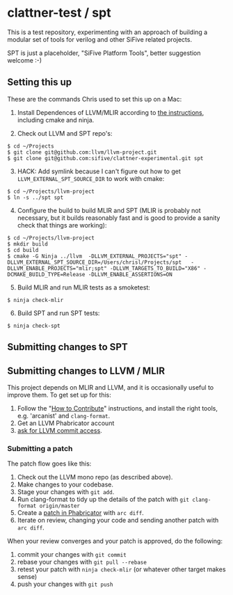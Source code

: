 # clattner-test / spt

This is a test repository, experimenting with an approach of building a modular set of tools
for verilog and other SiFive related projects.

SPT is just a placeholder, "SiFive Platform Tools", better suggestion welcome :-)


## Setting this up

These are the commands Chris used to set this up on a Mac:

1) Install Dependences of LLVM/MLIR according to [the
  instructions](https://mlir.llvm.org/getting_started/), including cmake and ninja. 

2) Check out LLVM and SPT repo's:

```
$ cd ~/Projects
$ git clone git@github.com:llvm/llvm-project.git
$ git clone git@github.com:sifive/clattner-experimental.git spt
```

3) HACK: Add symlink because I can't figure out how to get `LLVM_EXTERNAL_SPT_SOURCE_DIR` to work with cmake:

```
$ cd ~/Projects/llvm-project
$ ln -s ../spt spt
```

4) Configure the build to build MLIR and SPT (MLIR is probably not necessary, but it builds 
reasonably fast and is good to provide a sanity check that things are working): 

```
$ cd ~/Projects/llvm-project
$ mkdir build
$ cd build
$ cmake -G Ninja ../llvm  -DLLVM_EXTERNAL_PROJECTS="spt" -DLLVM_EXTERNAL_SPT_SOURCE_DIR=/Users/chrisl/Projects/spt   -DLLVM_ENABLE_PROJECTS="mlir;spt" -DLLVM_TARGETS_TO_BUILD="X86" -DCMAKE_BUILD_TYPE=Release -DLLVM_ENABLE_ASSERTIONS=ON
```

5) Build MLIR and run MLIR tests as a smoketest:

```
$ ninja check-mlir
```

6) Build SPT and run SPT tests:

```
$ ninja check-spt
```

## Submitting changes to SPT



## Submitting changes to LLVM / MLIR

This project depends on MLIR and LLVM, and it is occasionally useful to improve them.
To get set up for this:

1) Follow the "[How to Contribute](https://mlir.llvm.org/getting_started/Contributing/)" instructions, and install the right tools, e.g. 'arcanist' and `clang-format`.
 2) Get an LLVM Phabricator account
 3)  [ask for LLVM commit access](https://llvm.org/docs/DeveloperPolicy.html#obtaining-commit-access).

### Submitting a patch

The patch flow goes like this:

1) Check out the LLVM mono repo (as described above).
2) Make changes to your codebase.
3) Stage your changes with `git add`.
4) Run clang-format to tidy up the details of the patch with `git clang-format origin/master` 
5) Create a [patch in Phabricator](https://llvm.org/docs/Phabricator.html) with `arc diff`.
6) Iterate on review, changing your code and sending another patch with `arc diff`.

When your review converges and your patch is approved, do the following:

1) commit your changes with `git commit`
2) rebase your changes with `git pull --rebase`
3) retest your patch with `ninja check-mlir`  (or whatever other target makes sense)
4) push your changes with `git push`

